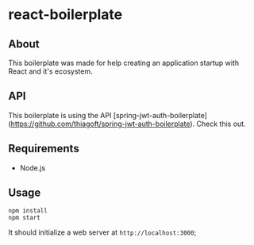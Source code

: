 # react-boilerplate
## About
This boilerplate was made for help creating an application startup with React and it's ecosystem.

## API
This boilerplate is using the API [spring-jwt-auth-boilerplate] (https://github.com/thiagoft/spring-jwt-auth-boilerplate). Check this out.

## Requirements
- Node.js

## Usage
```
npm install
npm start
```
It should initialize a web server at `http://localhost:3000`;
